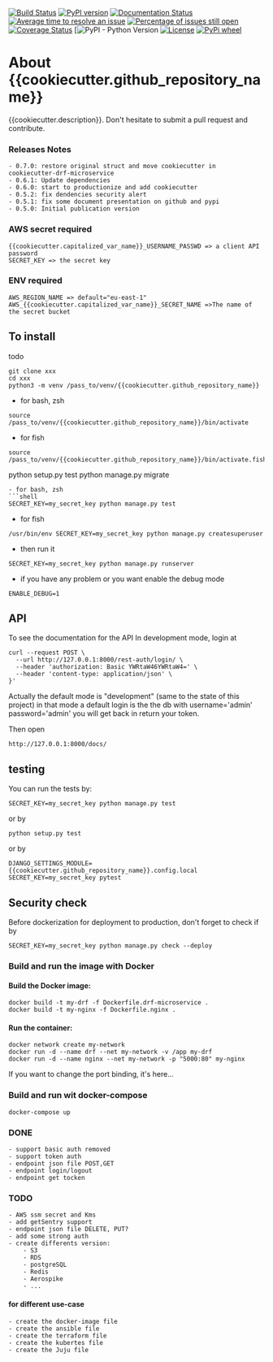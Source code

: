 [![Build Status](https://travis-ci.org/{{cookiecutter.github_username}}/{{cookiecutter.github_repository_name}}.png?branch=master)](https://travis-ci.org/{{cookiecutter.github_username}}/{{cookiecutter.github_repository_name}})
[![PyPI version](https://badge.fury.io/py/{{cookiecutter.github_repository_name}}.svg)](https://badge.fury.io/py/{{cookiecutter.github_repository_name}})
[![Documentation Status](https://readthedocs.org/projects/{{cookiecutter.github_repository_name}}/badge/?version=latest)](http://{{cookiecutter.github_repository_name}}.readthedocs.io/en/latest/?badge=latest)
[![Average time to resolve an issue](http://isitmaintained.com/badge/resolution/{{cookiecutter.github_username}}/{{cookiecutter.github_repository_name}}.svg)](http://isitmaintained.com/project/{{cookiecutter.github_username}}/{{cookiecutter.github_repository_name}} "Average time to resolve an issue")
[![Percentage of issues still open](http://isitmaintained.com/badge/open/{{cookiecutter.github_username}}/{{cookiecutter.github_repository_name}}.svg)](http://isitmaintained.com/project/{{cookiecutter.github_username}}/{{cookiecutter.github_repository_name}} "Percentage of issues still open")
[![Coverage Status](https://coveralls.io/repos/github/{{cookiecutter.github_username}}/{{cookiecutter.github_repository_name}}/badge.svg?branch=master)](https://coveralls.io/github/{{cookiecutter.github_username}}/{{cookiecutter.github_repository_name}}?branch=master)
[![PyPI - Python Version](https://img.shields.io/pypi/pyversions/Django.svg)
[![License](https://img.shields.io/badge/License-Apache%202.0-blue.svg)](https://opensource.org/licenses/Apache-2.0)
[![PyPi wheel](https://pypip.in/wheel/drf-microservice/badge.svg)](https://pypi.python.org/pypi/drf-microservice/)


# About {{cookiecutter.github_repository_name}}
{{cookiecutter.description}}. 
Don't hesitate to submit a pull request and contribute.

### Releases Notes
    - 0.7.0: restore original struct and move cookiecutter in cookiecutter-drf-microservice
    - 0.6.1: Update dependencies 
    - 0.6.0: start to productionize and add cookiecutter 
    - 0.5.2: fix dendencies security alert
    - 0.5.1: fix some document presentation on github and pypi
    - 0.5.0: Initial publication version

### AWS secret required
```shell
{{cookiecutter.capitalized_var_name}}_USERNAME_PASSWD => a client API password
SECRET_KEY => the secret key
```
### ENV required
```shell
AWS_REGION_NAME => default="eu-east-1"
AWS_{{cookiecutter.capitalized_var_name}}_SECRET_NAME =>The name of the secret bucket
```
## To install
todo
```shell
git clone xxx
cd xxx
python3 -m venv /pass_to/venv/{{cookiecutter.github_repository_name}}
```
- for bash, zsh
```shell
source /pass_to/venv/{{cookiecutter.github_repository_name}}/bin/activate
```
- for fish
```shell
source /pass_to/venv/{{cookiecutter.github_repository_name}}/bin/activate.fish
```
python setup.py test
python manage.py migrate
```
- for bash, zsh
```shell
SECRET_KEY=my_secret_key python manage.py test
```
- for fish
```shell
/usr/bin/env SECRET_KEY=my_secret_key python manage.py createsuperuser
```
- then run it
```shell
SECRET_KEY=my_secret_key python manage.py runserver
```
- if you have any problem or you want enable the debug mode
```shell
ENABLE_DEBUG=1
```


## API
To see the documentation for the API
In development mode, login at
```shell
curl --request POST \
  --url http://127.0.0.1:8000/rest-auth/login/ \
  --header 'authorization: Basic YWRtaW46YWRtaW4=' \
  --header 'content-type: application/json' \
}'
```
Actually the default mode is "development" (same to the state of this project)
in that mode a default login is the the db with username='admin' password='admin'
you will get back in return your token.
 
Then open 
```web
http://127.0.0.1:8000/docs/
```
## testing
You can run the tests by:
```shell
SECRET_KEY=my_secret_key python manage.py test
```
or by
```shell
python setup.py test
```
or by
```shell
DJANGO_SETTINGS_MODULE={{cookiecutter.github_repository_name}}.config.local SECRET_KEY=my_secret_key pytest
```

## Security check
Before dockerization for deployment to production, don't forget to check if by
```shell
SECRET_KEY=my_secret_key python manage.py check --deploy 
```
### Build and run the image with Docker

#### Build the Docker image:
````shell
docker build -t my-drf -f Dockerfile.drf-microservice .
docker build -t my-nginx -f Dockerfile.nginx .
````
#### Run the container:
````shell
docker network create my-network
docker run -d --name drf --net my-network -v /app my-drf
docker run -d --name nginx --net my-network -p "5000:80" my-nginx
````
If you want to change the port binding, it's here...


### Build and run wit docker-compose
```shell
docker-compose up
```

### DONE

    - support basic auth removed
    - support token auth
    - endpoint json file POST,GET
    - endpoint login/logout
    - endpoint get tocken

### TODO
    - AWS ssm secret and Kms
    - add getSentry support
    - endpoint json file DELETE, PUT?
    - add some strong auth
    - create differents version:
        - S3
        - RDS
        - postgreSQL
        - Redis
        - Aerospike
        - ... 

#### for different use-case
    - create the docker-image file
    - create the ansible file
    - create the terraform file
    - create the kubertes file
    - create the Juju file

